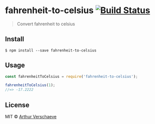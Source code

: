 # fahrenheit-to-celsius [![Build Status](https://travis-ci.org/arthurvr/fahrenheit-to-celsius.svg?branch=master)](https://travis-ci.org/arthurvr/fahrenheit-to-celsius)

> Convert fahrenheit to celsius


## Install

```
$ npm install --save fahrenheit-to-celsius
```


## Usage

```js
const fahrenheitToCelsius = require('fahrenheit-to-celsius');

fahrenheitToCelsius(1);
//=> -17.2222
```


## License

MIT © [Arthur Verschaeve](http://arthurverschaeve.be)
